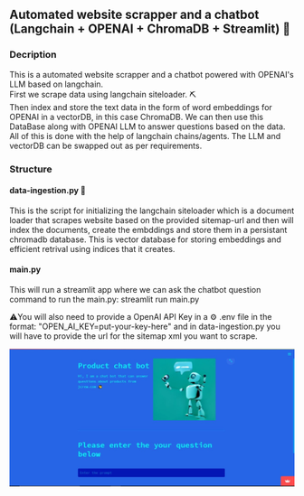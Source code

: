 ## Automated website scrapper and a chatbot (Langchain + OPENAI + ChromaDB + Streamlit) :robot:
### Decription
This is a automated website scrapper and a chatbot powered with OPENAI's LLM based on langchain.<br>
First we scrape data using langchain siteloader. :pick: <br> 
Then index and store the text data in the form of word embeddings for OPENAI in a vectorDB, in this case ChromaDB. We can then use this DataBase along with OPENAI LLM to answer questions based on the data. All of this is done with the help of langchain chains/agents. The LLM and vectorDB can be swapped out as per requirements.  

### Structure

#### data-ingestion.py :syringe:

This is the script for initializing the langchain siteloader which is a document loader that scrapes website based on the provided sitemap-url and then will index the documents, create the embddings and store them in a persistant chromadb database. This is vector database for storing embeddings and efficient retrival using indices that it creates.<br>

#### main.py 

This will run a streamlit app where we can ask the chatbot question<br>
command to run the main.py: streamlit run main.py

:warning:You will also need to provide a OpenAI API Key in a :gear: .env file in the format: "OPEN_AI_KEY=put-your-key-here" and in data-ingestion.py you will have to provide the url for the sitemap xml you want to scrape.

![alt text](https://github.com/Sayan9661/chatbot-pdp-langchain/blob/main/chatbot-website.jpg?raw=true)
